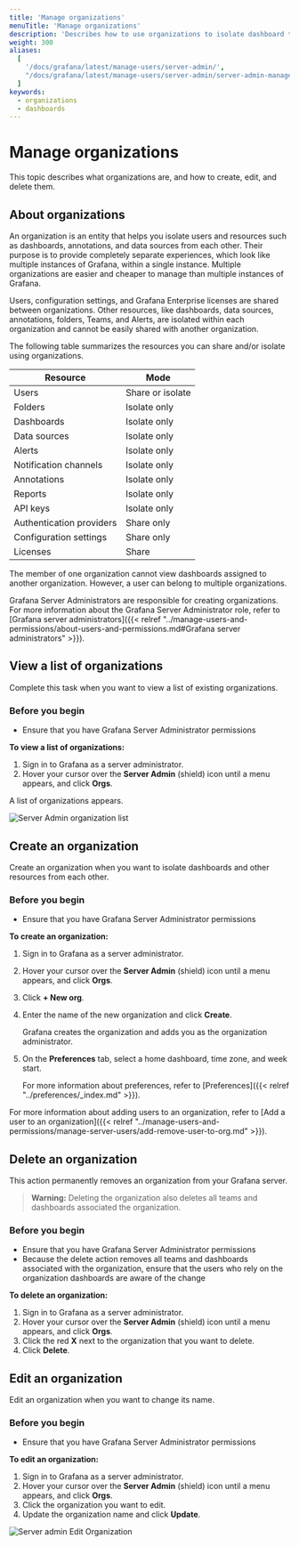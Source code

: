 ```yaml
---
title: 'Manage organizations'
menuTitle: 'Manage organizations'
description: 'Describes how to use organizations to isolate dashboard to users and teams.'
weight: 300
aliases:
  [
    '/docs/grafana/latest/manage-users/server-admin/',
    "/docs/grafana/latest/manage-users/server-admin/server-admin-manage-orgs/",
  ]
keywords:
  - organizations
  - dashboards
---
```


# Manage organizations

This topic describes what organizations are, and how to create, edit, and delete them.

## About organizations

An organization is an entity that helps you isolate users and resources such as dashboards, annotations, and data sources from each other. Their purpose is to provide completely separate experiences, which look like multiple instances of Grafana, within a single instance. Multiple organizations are easier and cheaper to manage than multiple instances of Grafana.

Users, configuration settings, and Grafana Enterprise licenses are shared between organizations. Other resources, like dashboards, data sources, annotations, folders, Teams, and Alerts, are isolated within each organization and cannot be easily shared with another organization.

The following table summarizes the resources you can share and/or isolate using organizations.

| Resource                 | Mode             |
| ------------------------ | ---------------- |
| Users                    | Share or isolate |
| Folders                  | Isolate only     |
| Dashboards               | Isolate only     |
| Data sources             | Isolate only     |
| Alerts                   | Isolate only     |
| Notification channels    | Isolate only     |
| Annotations              | Isolate only     |
| Reports                  | Isolate only     |
| API keys                 | Isolate only     |
| Authentication providers | Share only       |
| Configuration settings   | Share only       |
| Licenses                 | Share            |

The member of one organization cannot view dashboards assigned to another organization. However, a user can belong to multiple organizations.

Grafana Server Administrators are responsible for creating organizations. For more information about the Grafana Server Administrator role, refer to [Grafana server administrators]({{< relref "../manage-users-and-permissions/about-users-and-permissions.md#Grafana server administrators" >}}).

## View a list of organizations

Complete this task when you want to view a list of existing organizations.

### Before you begin

- Ensure that you have Grafana Server Administrator permissions

**To view a list of organizations:**

1. Sign in to Grafana as a server administrator.
1. Hover your cursor over the **Server Admin** (shield) icon until a menu appears, and click **Orgs**.

A list of organizations appears.

![Server Admin organization list](/static/img/docs/manage-users/server-org-list-7-3.png)

## Create an organization

Create an organization when you want to isolate dashboards and other resources from each other.

### Before you begin

- Ensure that you have Grafana Server Administrator permissions

**To create an organization:**

1. Sign in to Grafana as a server administrator.
1. Hover your cursor over the **Server Admin** (shield) icon until a menu appears, and click **Orgs**.
1. Click **+ New org**.
1. Enter the name of the new organization and click **Create**.

   Grafana creates the organization and adds you as the organization administrator.

1. On the **Preferences** tab, select a home dashboard, time zone, and week start.

   For more information about preferences, refer to [Preferences]({{< relref "../preferences/_index.md" >}}).

For more information about adding users to an organization, refer to [Add a user to an organization]({{< relref "../manage-users-and-permissions/manage-server-users/add-remove-user-to-org.md" >}}).

## Delete an organization

This action permanently removes an organization from your Grafana server.

> **Warning:** Deleting the organization also deletes all teams and dashboards associated the organization.

### Before you begin

- Ensure that you have Grafana Server Administrator permissions
- Because the delete action removes all teams and dashboards associated with the organization, ensure that the users who rely on the organization dashboards are aware of the change

**To delete an organization:**

1. Sign in to Grafana as a server administrator.
1. Hover your cursor over the **Server Admin** (shield) icon until a menu appears, and click **Orgs**.
1. Click the red **X** next to the organization that you want to delete.
1. Click **Delete**.

## Edit an organization

Edit an organization when you want to change its name.

### Before you begin

- Ensure that you have Grafana Server Administrator permissions

**To edit an organization:**

1. Sign in to Grafana as a server administrator.
1. Hover your cursor over the **Server Admin** (shield) icon until a menu appears, and click **Orgs**.
1. Click the organization you want to edit.
1. Update the organization name and click **Update**.

![Server admin Edit Organization](/static/img/docs/manage-users/server-admin-edit-org-7-3.png)
